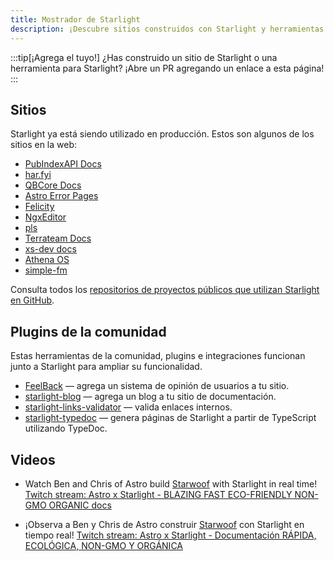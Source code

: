 ```yaml
---
title: Mostrador de Starlight
description: ¡Descubre sitios construidos con Starlight y herramientas comunitarias que amplían Starlight!
---
```


:::tip[¡Agrega el tuyo!]
¿Has construido un sitio de Starlight o una herramienta para Starlight?
¡Abre un PR agregando un enlace a esta página!
:::

## Sitios

Starlight ya está siendo utilizado en producción. Estos son algunos de los sitios en la web:

- [PubIndexAPI Docs](https://docs.pubindexapi.com/)
- [har.fyi](https://har.fyi/)
- [QBCore Docs](https://brycerussell.github.io/qbcore-docs/)
- [Astro Error Pages](https://astro-error-page-documentation.vercel.app/)
- [Felicity](https://felicity.pages.dev/)
- [NgxEditor](https://sibiraj-s.github.io/ngx-editor/)
- [pls](https://dhruvkb.github.io/pls)
- [Terrateam Docs](https://terrateam.io/docs)
- [xs-dev docs](https://xs-dev.js.org)
- [Athena OS](https://www.athenaos.org)
- [simple-fm](https://simple.arciniega.one)

Consulta todos los [repositorios de proyectos públicos que utilizan Starlight en GitHub](https://github.com/withastro/starlight/network/dependents).

## Plugins de la comunidad

Estas herramientas de la comunidad, plugins e integraciones funcionan junto a Starlight para ampliar su funcionalidad.

- [FeelBack](https://www.feelback.dev/blog/new-astro-starlight-integration/) — agrega un sistema de opinión de usuarios a tu sitio.
- [starlight-blog](https://github.com/HiDeoo/starlight-blog) — agrega un blog a tu sitio de documentación.
- [starlight-links-validator](https://github.com/HiDeoo/starlight-links-validator) — valida enlaces internos.
- [starlight-typedoc](https://github.com/HiDeoo/starlight-typedoc) — genera páginas de Starlight a partir de TypeScript utilizando TypeDoc.

## Videos

- Watch Ben and Chris of Astro build [Starwoof](https://starwoof.vercel.app/) with Starlight in real time! [Twitch stream: Astro x Starlight - BLAZING FAST ECO-FRIENDLY NON-GMO ORGANIC docs](https://www.twitch.tv/videos/1841159960)

- ¡Observa a Ben y Chris de Astro construir [Starwoof](https://starwoof.vercel.app/) con Starlight en tiempo real! [Twitch stream: Astro x Starlight - Documentación RÁPIDA, ECOLÓGICA, NON-GMO Y ORGÁNICA](https://www.twitch.tv/videos/1841159960)
